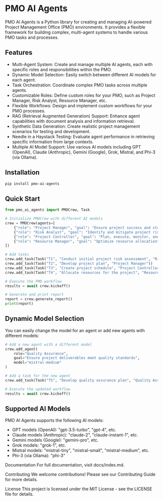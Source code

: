 # PMO AI Agents

PMO AI Agents is a Python library for creating and managing AI-powered Project Management Office (PMO) environments. It provides a flexible framework for building complex, multi-agent systems to handle various PMO tasks and processes.

## Features

- Multi-Agent System: Create and manage multiple AI agents, each with specific roles and responsibilities within the PMO.
- Dynamic Model Selection: Easily switch between different AI models for each agent.
- Task Orchestration: Coordinate complex PMO tasks across multiple agents.
- Customizable Roles: Define custom roles for your PMO, such as Project Manager, Risk Analyst, Resource Manager, etc.
- Flexible Workflows: Design and implement custom workflows for your PMO processes.
- RAG (Retrieval Augmented Generation) Support: Enhance agent capabilities with document analysis and information retrieval.
- Synthetic Data Generation: Create realistic project management scenarios for testing and development.
- Needle in a Haystack Testing: Evaluate agent performance in retrieving specific information from large contexts.
- Multiple AI Model Support: Use various AI models including GPT (OpenAI), Claude (Anthropic), Gemini (Google), Grok, Mistral, and Phi-3 (via Ollama).

## Installation

```bash
pip install pmo-ai-agents
```

## Quick Start

```python
from pmo_ai_agents import PMOCrew, Task

# Initialize PMOCrew with different AI models
crew = PMOCrew(agents=[
    {"role": "Project Manager", "goal": "Ensure project success and stakeholder satisfaction", "model": "gpt-3.5-turbo"},
    {"role": "Risk Analyst", "goal": "Identify and mitigate project risks", "model": "claude-2"},
    {"role": "Project Controller", "goal": "Plan, execute, monitor, and control project schedule", "model": "gemini-pro", "type": "ProjectController"},
    {"role": "Resource Manager", "goal": "Optimize resource allocation", "model": "phi-3"}
])

# Add tasks
crew.add_task(Task("T1", "Conduct initial project risk assessment", "Risk Analyst"))
crew.add_task(Task("T2", "Develop project plan", "Project Manager"))
crew.add_task(Task("T3", "Create project schedule", "Project Controller", task_type="plan_schedule"))
crew.add_task(Task("T4", "Allocate resources for the project", "Resource Manager"))

# Execute the PMO workflow
results = await crew.kickoff()

# Generate and print report
report = crew.generate_report()
print(report)
```

## Dynamic Model Selection

You can easily change the model for an agent or add new agents with different models:

```python
# Add a new agent with a different model
crew.add_agent(
    role="Quality Assurance",
    goal="Ensure project deliverables meet quality standards",
    model="mistral-medium"
)

# Add a task for the new agent
crew.add_task(Task("T5", "Develop quality assurance plan", "Quality Assurance"))

# Execute the updated workflow
results = await crew.kickoff()
```

## Supported AI Models

PMO AI Agents supports the following AI models:

- GPT models (OpenAI): "gpt-3.5-turbo", "gpt-4", etc.
- Claude models (Anthropic): "claude-2", "claude-instant-1", etc.
- Gemini models (Google): "gemini-pro", etc.
- Grok models: "grok-1", etc.
- Mistral models: "mistral-tiny", "mistral-small", "mistral-medium", etc.
- Phi-3 (via Ollama): "phi-3"

Documentation
For full documentation, visit docs/index.md.

Contributing
We welcome contributions! Please see our Contributing Guide for more details.

License
This project is licensed under the MIT License - see the LICENSE file for details.
